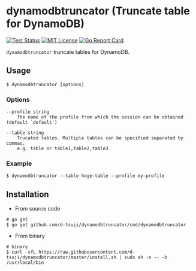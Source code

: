 dynamodbtruncator (Truncate table for DynamoDB)
===============================================

[![Test Status](https://github.com/d-tsuji/dynamodbtruncator/workflows/test/badge.svg?branch=master)][actions]
[![MIT License](http://img.shields.io/badge/license-MIT-blue.svg?style=flat-square)][license]
[![Go Report Card](https://goreportcard.com/badge/github.com/d-tsuji/dynamodbtruncator)][report]

[actions]: https://github.com/d-tsuji/dynamodbtruncator/actions?workflow=test
[license]: https://github.com/d-tsuji/dynamodbtruncator/blob/main/LICENSE
[report]: https://goreportcard.com/report/github.com/d-tsuji/dynamodbtruncator

`dynamodbtruncator` truncate tables for DynamoDB.

## Usage

```console
$ dynamodbtruncator [options]
```

### Options

```
--profile string
	The name of the profile from which the session can be obtained (default `default`)

--table string
	Trucated tables. Multiple tables can be specified separated by commas.
	e.g. table or table1,table2,table3
```

### Example

```
$ dynamodbtruncator --table hoge-table --profile my-profile
```

## Installation

- From source code

```
# go get
$ go get github.com/d-tsuji/dynamodbtruncator/cmd/dynamodbtruncator
```

- From binary

```
# binary
$ curl -sfL https://raw.githubusercontent.com/d-tsuji/dynamodbtruncator/master/install.sh | sudo sh -s -- -b /usr/local/bin
```
